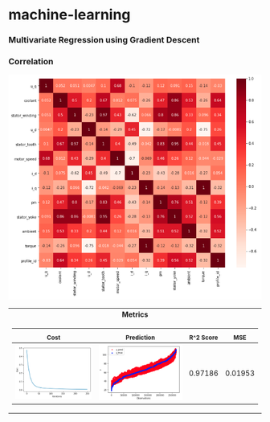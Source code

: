 # machine-learning

### Multivariate Regression using Gradient Descent

### Correlation
![alt text](https://github.com/nik-neg/machine-learning/blob/main/images/1_corr.png)


<table>
<tr><th>Metrics</th></tr>
<tr><td>
  
<sub> Cost </sub> |  <sub> Prediction </sub> | <sub> R^2 Score </sub> | <sub> MSE </sub> |
|--|--|--|--
<img src="https://github.com/nik-neg/machine-learning/blob/main/images/1_cost.png" alt="drawing" width="250"/> | <img src="https://github.com/nik-neg/machine-learning/blob/main/images/1_pred.png" alt="drawing" width="250"/> | 0.97186 |  0.01953 |
</td></tr></table> 

